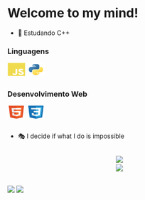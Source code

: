 # Welcome to my mind!

- 🌱 Estudando C++
### Linguagens
  <img align="center" alt="Js" height="30" width="40" src="https://raw.githubusercontent.com/devicons/devicon/master/icons/javascript/javascript-plain.svg">
  <img align="center" alt="Python" height="30" width="40" src="https://raw.githubusercontent.com/devicons/devicon/master/icons/python/python-original.svg">
  
  ##

 ### Desenvolvimento Web
  <img align="center" alt="HTML" height="30" width="40" src="https://raw.githubusercontent.com/devicons/devicon/master/icons/html5/html5-original.svg">
  <img align="center" alt="CSS" height="30" width="40" src="https://raw.githubusercontent.com/devicons/devicon/master/icons/css3/css3-original.svg">

  ##
  
- 🎭 I decide if what I do is impossible

 
 ##
 <p align="center">
  <img src="https://github-readme-stats.vercel.app/api?username=Aszinnnn&include_all_commits=true&count_private=true&show_icons=true&line_height=20&title_color=c900ff&icon_color=cccccc&text_color=c900ff&bg_color=f5f8b6"><br>
  <img height="165" src="https://github-readme-stats.vercel.app/api/top-langs/?username=Aszinnnn&title_color=fff&text_color=fff&bg_color=0,000,141321"> 
</p>

 ##
<div> 
  <a href="https://www.instagram.com/aszinn_sec/" target="_blank"><img src="https://img.shields.io/badge/-Instagram-%23E4405F?style=for-the-badge&logo=instagram&logoColor=white" target="_blank"></a>
 <a href="https://discord.gg/VttgDBzy4e" target="_blank"><img src="https://img.shields.io/badge/Discord-7289DA?style=for-the-badge&logo=discord&logoColor=white" target="_blank"></a> 
  
</div>

